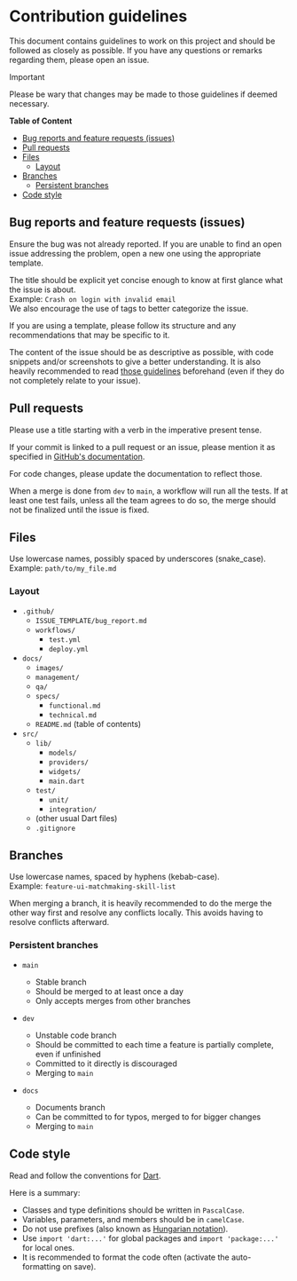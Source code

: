 # Contribution guidelines

This document contains guidelines to work on this project and should be followed as closely as possible.
If you have any questions or remarks regarding them, please open an issue.

> [!IMPORTANT]
> Please be wary that changes may be made to those guidelines if deemed necessary.

**Table of Content**
- [Bug reports and feature requests (issues)](#bug-reports-and-feature-requests-issues)
- [Pull requests](#pull-requests)
- [Files](#files)
  - [Layout](#layout)
- [Branches](#branches)
  - [Persistent branches](#persistent-branches)
- [Code style](#code-style)

## Bug reports and feature requests (issues)

Ensure the bug was not already reported.
If you are unable to find an open issue addressing the problem, open a new one using the appropriate template.

The title should be explicit yet concise enough to know at first glance what the issue is about. \
Example: `Crash on login with invalid email` \
We also encourage the use of tags to better categorize the issue.

If you are using a template, please follow its structure and any recommendations that may be specific to it.

The content of the issue should be as descriptive as possible, with code snippets and/or screenshots to give a better understanding.
It is also heavily recommended to read [those guidelines](https://how-to-question.com/) beforehand (even if they do not completely relate to your issue).

## Pull requests

Please use a title starting with a verb in the imperative present tense.

If your commit is linked to a pull request or an issue, please mention it as specified in [GitHub's documentation](https://docs.github.com/en/issues/tracking-your-work-with-issues/linking-a-pull-request-to-an-issue).

For code changes, please update the documentation to reflect those.

When a merge is done from `dev` to `main`, a workflow will run all the tests. If at least one test fails, unless all the team agrees to do so, the merge should not be finalized until the issue is fixed.

## Files

Use lowercase names, possibly spaced by underscores (snake_case). \
Example: `path/to/my_file.md`

### Layout

- `.github/`
  - `ISSUE_TEMPLATE/bug_report.md`
  - `workflows/`
    - `test.yml`
    - `deploy.yml`
- `docs/`
  - `images/`
  - `management/`
  - `qa/`
  - `specs/`
    - `functional.md`
    - `technical.md`
  - `README.md` (table of contents)
- `src/`
  - `lib/`
    - `models/`
    - `providers/`
    - `widgets/`
    - `main.dart`
  - `test/`
    - `unit/`
    - `integration/`
  - (other usual Dart files)
  - `.gitignore`

## Branches

Use lowercase names, spaced by hyphens (kebab-case). \
Example: `feature-ui-matchmaking-skill-list`

When merging a branch, it is heavily recommended to do the merge the other way first and resolve any conflicts locally.
This avoids having to resolve conflicts afterward.

### Persistent branches

- `main`
  - Stable branch
  - Should be merged to at least once a day
  - Only accepts merges from other branches

- `dev`
  - Unstable code branch
  - Should be committed to each time a feature is partially complete, even if unfinished
  - Committed to it directly is discouraged
  - Merging to `main`

- `docs`
  - Documents branch
  - Can be committed to for typos, merged to for bigger changes
  - Merging to `main`

## Code style

Read and follow the conventions for [Dart](https://dart.dev/effective-dart/style).

Here is a summary:
- Classes and type definitions should be written in `PascalCase`.
- Variables, parameters, and members should be in `camelCase`.
- Do not use prefixes (also known as [Hungarian notation](https://en.wikipedia.org/wiki/Hungarian_notation)).
- Use `import 'dart:...'` for global packages and `import 'package:...'` for local ones.
- It is recommended to format the code often (activate the auto-formatting on save).